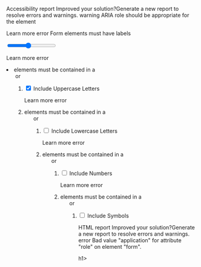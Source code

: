 Accessibility report
Improved your solution?Generate a new report to resolve errors and warnings.
warning
ARIA role should be appropriate for the element

<form class="password-generator" role="application">

Learn more
error
Form elements must have labels

<input type="range" id="generator-range-slider" class="password-generator__slider--range" min="1" max="22" value="10" aria-valuemin="1" aria-valuemax="22" aria-valuenow="10" aria-valuetext="10 characters" style="background: linear-gradient(to right, rgb(185, 253, 182) 42.8571%, rgb(24, 23, 31) 42.8571%);">

Learn more
error
<li> elements must be contained in a <ul> or <ol>

<li class="checkbox-wrapper">
                <label>
                  <input type="checkbox" value="includeUppercase" checked="">
                  Include Uppercase Letters
                </label>
              </li>

Learn more
error
<li> elements must be contained in a <ul> or <ol>

<li class="checkbox-wrapper">
                <label>
                  <input type="checkbox" value="includeLowercase">
                  Include Lowercase Letters
                </label>
              </li>

Learn more
error
<li> elements must be contained in a <ul> or <ol>

<li class="checkbox-wrapper">
                <label>
                  <input type="checkbox" value="includeNumbers">
                  Include Numbers
                </label>
              </li>

Learn more
error
<li> elements must be contained in a <ul> or <ol>

<li class="checkbox-wrapper">
                <label>
                  <input type="checkbox" value="includeSymbols">
                  Include Symbols
                </label>
              </li>



HTML report
Improved your solution?Generate a new report to resolve errors and warnings.
error
Bad value "application" for attribute "role" on element "form".

h1>  <form class="password-generator" role="application">